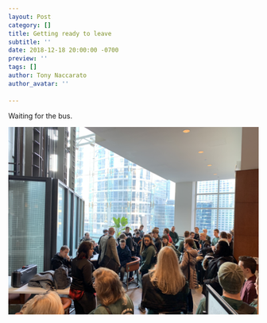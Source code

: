 ```yaml
---
layout: Post
category: []
title: Getting ready to leave
subtitle: ''
date: 2018-12-18 20:00:00 -0700
preview: ''
tags: []
author: Tony Naccarato
author_avatar: ''

---
```

Waiting for the bus.

![](/uploads/9E33E2D8-5FEC-43FC-8DB5-7A6F36E44F70.jpeg)